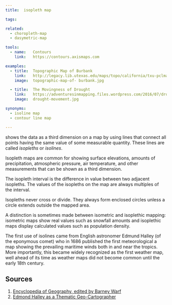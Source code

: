```yaml
---
title:  isopleth map

tags:

related:
  - choropleth-map
  - dasymetric-map

tools:
  - name:   Contours
    link:   https://contours.axismaps.com

examples:
  - title:  Topographic Map of Burbank
    link:   http://legacy.lib.utexas.edu/maps/topo/california/txu-pclmaps-topo-ca-burbank-1924-cop.2.jpg
    image:  topographic-map-of- burbank.jpg

  - title:  The Movingness of Drought
    link:   https://adventuresinmapping.files.wordpress.com/2016/07/droughtmovement.jpg 
    image:  drought-movement.jpg

synonyms:
  - isoline map
  - contour line map

---
```


shows the data as a third dimension on a map by using lines that connect all points having the same value of some measurable quantity. These lines are called *isopleths* or *isolines*.

<!--more-->

Isopleth maps are common for showing surface elevations, amounts of precipitation, atmospheric pressure, air temperature, and other measurements that can be shown as a third dimension. 
 
 The isopleth interval is the difference in value between two adjacent isopleths. The values of the isopleths on the map are always multiples of the interval. 

Isopleths never cross or divide. They always form enclosed circles unless a circle extends outside the mapped area. 

A distinction is sometimes made between isometric and isoplethic mapping: isometric maps show real values such as snowfall amounts and isoplethic maps display calculated values such as population density.



The first use of isolines came from English astronomer Edmund Halley (of the eponymous comet) who in 1686 published the first meteorological a map showing the prevailing maritime winds both in and near the tropics. More importantly, this became widely recognized as the first weather map, well ahead of its time as weather maps did not become common until the early 18th century.

## Sources
1. [Encyclopedia of Geography, edited by Barney Warf](http://sk.sagepub.com/reference/geography)
2. [Edmond Halley as a Thematic Geo-Cartographer](https://www.jstor.org/stable/2561832?seq=1#page_scan_tab_contents)
